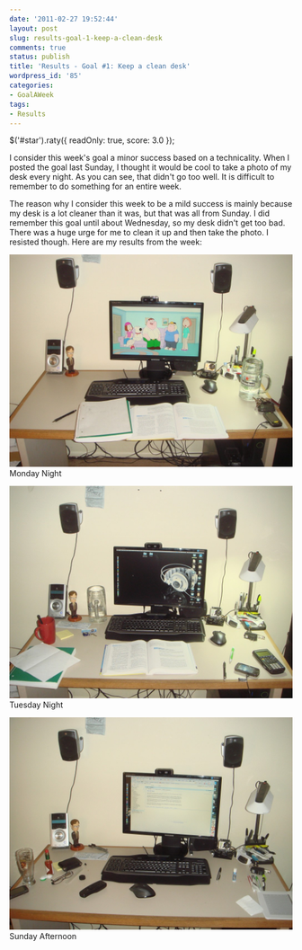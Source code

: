 ```yaml
---
date: '2011-02-27 19:52:44'
layout: post
slug: results-goal-1-keep-a-clean-desk
comments: true
status: publish
title: 'Results - Goal #1: Keep a clean desk'
wordpress_id: '85'
categories:
- GoalAWeek
tags:
- Results
---
```


$('#star').raty({ readOnly: true, score: 3.0 });

I consider this week's goal a minor success based on a technicality. When I posted the goal last Sunday, I thought it would be cool to take a photo of my desk every night. As you can see, that didn't go too well. It is difficult to remember to do something for an entire week.

The reason why I consider this week to be a mild success is mainly because my desk is a lot cleaner than it was, but that was all from Sunday. I did remember this goal until about Wednesday, so my desk didn't get too bad. There was a huge urge for me to clean it up and then take the photo. I resisted though. Here are my results from the week:

[![](/assets/img/posts/Goal01-Monday-1024x768.jpg)](/assets/img/posts/Goal01-Monday.jpg)
Monday Night

[![](/assets/img/posts/Goal01-Tuesday-1024x768.jpg)](/assets/img/posts/Goal01-Tuesday.jpg)
Tuesday Night

[![](/assets/img/posts/Goal01-Sunday-1024x768.jpg)](/assets/img/posts/Goal01-Sunday.jpg)
Sunday Afternoon
